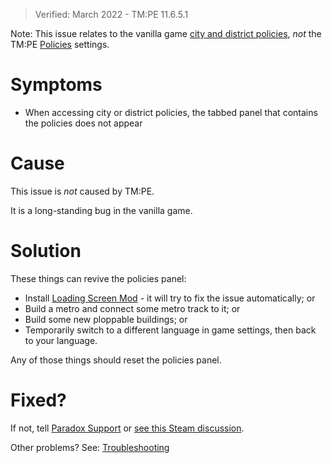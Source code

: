 > Verified: March 2022 - TM:PE 11.6.5.1

Note: This issue relates to the vanilla game [city and district policies](https://skylines.paradoxwikis.com/Policies), _not_ the TM:PE [Policies](Policies.md) settings.

# Symptoms

* When accessing city or district policies, the tabbed panel that contains the policies does not appear

# Cause

This issue is _not_ caused by TM:PE.

It is a long-standing bug in the vanilla game.

# Solution

These things can revive the policies panel:

* Install [Loading Screen Mod](https://steamcommunity.com/sharedfiles/filedetails/?id=2731207699) - it will try to fix the issue automatically; or
* Build a metro and connect some metro track to it; or
* Build some new ploppable buildings; or
* Temporarily switch to a different language in game settings, then back to your language.

Any of those things should reset the policies panel.

# Fixed?

If not, tell [Paradox Support](https://forum.paradoxplaza.com/forum/index.php?forums/support-bug-reports.879/) or [see this Steam discussion](https://steamcommunity.com/app/255710/discussions/0/610575007209953676/).

Other problems? See: [Troubleshooting](Troubleshooting)